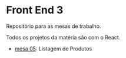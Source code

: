 <h1>Front End 3</h1>

<p>Repositório para as mesas de trabalho.</p>
<p> Todos os projetos da matéria são com o React.</p>

* <a href="">mesa 05</a>: Listagem de Produtos